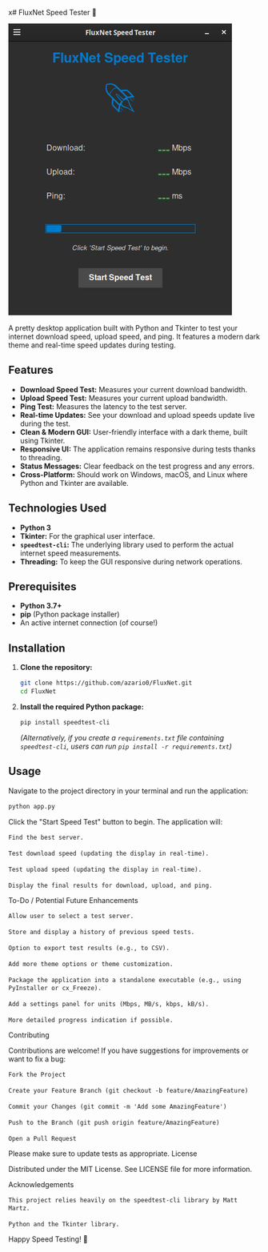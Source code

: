 x# FluxNet Speed Tester 🚀

![FluxNet Speed Tester Screenshot](assets/screenshot.png)

A pretty desktop application built with Python and Tkinter to test your internet download speed, upload speed, and ping. It features a modern dark theme and real-time speed updates during testing.

## Features

*   **Download Speed Test:** Measures your current download bandwidth.
*   **Upload Speed Test:** Measures your current upload bandwidth.
*   **Ping Test:** Measures the latency to the test server.
*   **Real-time Updates:** See your download and upload speeds update live during the test.
*   **Clean & Modern GUI:** User-friendly interface with a dark theme, built using Tkinter.
*   **Responsive UI:** The application remains responsive during tests thanks to threading.
*   **Status Messages:** Clear feedback on the test progress and any errors.
*   **Cross-Platform:** Should work on Windows, macOS, and Linux where Python and Tkinter are available.

## Technologies Used

*   **Python 3**
*   **Tkinter:** For the graphical user interface.
*   **`speedtest-cli`:** The underlying library used to perform the actual internet speed measurements.
*   **Threading:** To keep the GUI responsive during network operations.

## Prerequisites

*   **Python 3.7+**
*   **pip** (Python package installer)
*   An active internet connection (of course!)

## Installation

1.  **Clone the repository:**
    ```bash
    git clone https://github.com/azario0/FluxNet.git
    cd FluxNet
    ```

2.  **Install the required Python package:**
    ```bash
    pip install speedtest-cli
    ```
    *(Alternatively, if you create a `requirements.txt` file containing `speedtest-cli`, users can run `pip install -r requirements.txt`)*

## Usage

Navigate to the project directory in your terminal and run the application:

```bash
python app.py
```

Click the "Start Speed Test" button to begin. The application will:

    Find the best server.

    Test download speed (updating the display in real-time).

    Test upload speed (updating the display in real-time).

    Display the final results for download, upload, and ping.

To-Do / Potential Future Enhancements

    Allow user to select a test server.

    Store and display a history of previous speed tests.

    Option to export test results (e.g., to CSV).

    Add more theme options or theme customization.

    Package the application into a standalone executable (e.g., using PyInstaller or cx_Freeze).

    Add a settings panel for units (Mbps, MB/s, kbps, kB/s).

    More detailed progress indication if possible.

Contributing

Contributions are welcome! If you have suggestions for improvements or want to fix a bug:

    Fork the Project

    Create your Feature Branch (git checkout -b feature/AmazingFeature)

    Commit your Changes (git commit -m 'Add some AmazingFeature')

    Push to the Branch (git push origin feature/AmazingFeature)

    Open a Pull Request

Please make sure to update tests as appropriate.
License

Distributed under the MIT License. See LICENSE file for more information.

Acknowledgements

    This project relies heavily on the speedtest-cli library by Matt Martz.

    Python and the Tkinter library.

Happy Speed Testing! 🎉

